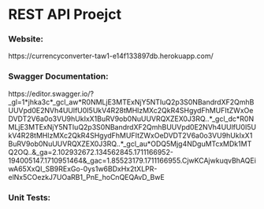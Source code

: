 <h1>REST API Proejct</h1>

<h3>Website:</h3>
https://currencyconverter-taw1-e14f133897db.herokuapp.com/

<h3>Swagger Documentation:</h3>
https://editor.swagger.io/?_gl=1*jhka3c*_gcl_aw*R0NMLjE3MTExNjY5NTIuQ2p3S0NBandrdXF2QmhBUUVpd0E2NVh4UUlfU0I5UkV4R28tMHlzMXc2QkR4SHgydFhMUFItZWxOeDVDT2V6a0o3VU9hUkIxX1BuRV9ob0NuUUVRQXZEX0J3RQ..*_gcl_dc*R0NMLjE3MTExNjY5NTIuQ2p3S0NBandrdXF2QmhBUUVpd0E2NVh4UUlfU0I5UkV4R28tMHlzMXc2QkR4SHgydFhMUFItZWxOeDVDT2V6a0o3VU9hUkIxX1BuRV9ob0NuUUVRQXZEX0J3RQ..*_gcl_au*ODQ5Mjg4NDguMTcxMDk1MTQ2OQ..&_ga=2.102932672.134562845.1711166952-194005147.1710951464&_gac=1.85523179.1711166955.CjwKCAjwkuqvBhAQEiwA65XxQI_SB9RExGo-0ys1w6BDxHx2tXLPR-elNx5COezkJ7UOaRB1_PnE_hoCnQEQAvD_BwE
    
<h3>Unit Tests:</h3>
